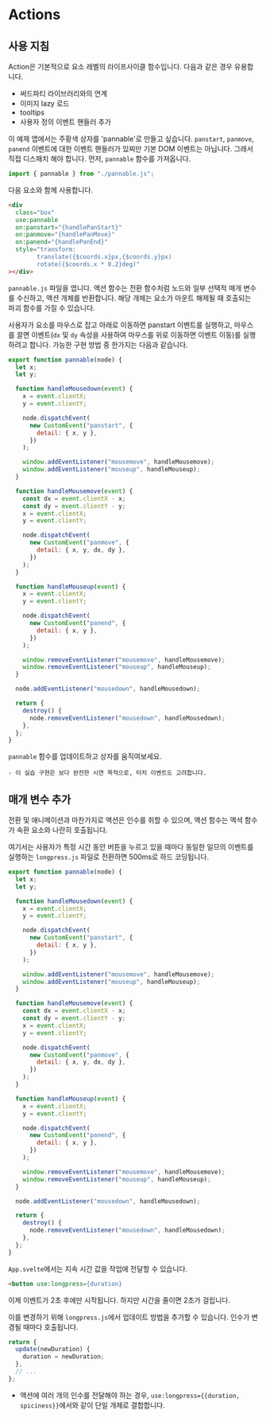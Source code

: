 # Actions

## 사용 지침

Action은 기본적으로 요소 레벨의 라이프사이클 함수입니다. 다음과 같은 경우 유용합니다.

- 써드파티 라이브러리와의 연계
- 이미지 lazy 로드
- tooltips
- 사용자 정의 이벤트 핸들러 추가

이 예제 앱에서는 주황색 상자를 'pannable'로 만들고 싶습니다. `panstart`, `panmove`, `panend` 이벤트에 대한 이벤트 핸들러가 있찌만 기본 DOM 이벤트는 아닙니다. 그래서 직접 디스패치 해야 합니다. 먼저, `pannable` 함수를 가져옵니다.

```js
import { pannable } from "./pannable.js";
```

다음 요소와 함께 사용합니다.

```html
<div
  class="box"
  use:pannable
  on:panstart="{handlePanStart}"
  on:panmove="{handlePanMove}"
  on:panend="{handlePanEnd}"
  style="transform:
		translate({$coords.x}px,{$coords.y}px)
		rotate({$coords.x * 0.2}deg)"
></div>
```

`pannable.js` 파일을 엽니다. 액션 함수는 전환 함수처럼 노드와 일부 선택적 매개 변수를 수신하고, 액션 개체를 반환합니다. 해당 개체는 요소가 마운트 해제될 때 호출되는 파괴 함수를 가질 수 있습니다.

사용자가 요소를 마우스로 잡고 아래로 이동하면 panstart 이벤트를 실행하고, 마우스를 끌면 이벤트(`dx` 및 `dy` 속성을 사용하여 마우스를 위로 이동하면 이벤트 이동)를 실행하려고 합니다. 가능한 구현 방법 중 한가지는 다음과 같습니다.

```js
export function pannable(node) {
  let x;
  let y;

  function handleMousedown(event) {
    x = event.clientX;
    y = event.clientY;

    node.dispatchEvent(
      new CustomEvent("panstart", {
        detail: { x, y },
      })
    );

    window.addEventListener("mousemove", handleMousemove);
    window.addEventListener("mouseup", handleMouseup);
  }

  function handleMousemove(event) {
    const dx = event.clientX - x;
    const dy = event.clientY - y;
    x = event.clientX;
    y = event.clientY;

    node.dispatchEvent(
      new CustomEvent("panmove", {
        detail: { x, y, dx, dy },
      })
    );
  }

  function handleMouseup(event) {
    x = event.clientX;
    y = event.clientY;

    node.dispatchEvent(
      new CustomEvent("panend", {
        detail: { x, y },
      })
    );

    window.removeEventListener("mousemove", handleMousemove);
    window.removeEventListener("mouseup", handleMouseup);
  }

  node.addEventListener("mousedown", handleMousedown);

  return {
    destroy() {
      node.removeEventListener("mousedown", handleMousedown);
    },
  };
}
```

`pannable` 함수를 업데이트하고 상자를 움직여보세요.

    - 이 실습 구현은 보다 완전한 시연 목적으로, 터치 이벤트도 고려합니다.

## 매개 변수 추가

전환 및 애니메이션과 마찬가지로 액션은 인수를 취할 수 있으며, 액션 함수는 액셕 함수가 속환 요소와 나란히 호출됩니다.

여기서는 사용자가 특정 시간 동안 버튼을 누르고 있을 때마다 동일한 일므의 이벤트를 실행하는 `longpress.js` 파일로 전환하면 500ms로 하드 코딩됩니다.

```js
export function pannable(node) {
  let x;
  let y;

  function handleMousedown(event) {
    x = event.clientX;
    y = event.clientY;

    node.dispatchEvent(
      new CustomEvent("panstart", {
        detail: { x, y },
      })
    );

    window.addEventListener("mousemove", handleMousemove);
    window.addEventListener("mouseup", handleMouseup);
  }

  function handleMousemove(event) {
    const dx = event.clientX - x;
    const dy = event.clientY - y;
    x = event.clientX;
    y = event.clientY;

    node.dispatchEvent(
      new CustomEvent("panmove", {
        detail: { x, y, dx, dy },
      })
    );
  }

  function handleMouseup(event) {
    x = event.clientX;
    y = event.clientY;

    node.dispatchEvent(
      new CustomEvent("panend", {
        detail: { x, y },
      })
    );

    window.removeEventListener("mousemove", handleMousemove);
    window.removeEventListener("mouseup", handleMouseup);
  }

  node.addEventListener("mousedown", handleMousedown);

  return {
    destroy() {
      node.removeEventListener("mousedown", handleMousedown);
    },
  };
}
```

`App.svelte`에서는 지속 시간 값을 작업에 전달할 수 있습니다.

```html
<button use:longpress={duration}
```

이제 이벤트가 2초 후에만 시작됩니다. 하지만 시간을 줄이면 2초가 걸립니다.

이를 변경하기 위해 `longpress.js`에서 업데이트 방법을 추가할 수 있습니다. 인수가 변경될 때마다 호출됩니다.

```js
return {
  update(newDuration) {
    duration = newDuration;
  },
  // ...
};
```

- 액션에 여러 개의 인수를 전달해야 하는 경우, `use:longpress={{duration, spiciness}}`에서와 같이 단일 개체로 결합합니다.
